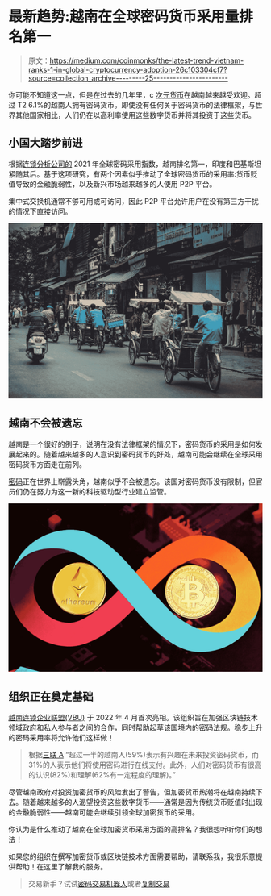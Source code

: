 # 最新趋势:越南在全球密码货币采用量排名第一

> 原文：<https://medium.com/coinmonks/the-latest-trend-vietnam-ranks-1-in-global-cryptocurrency-adoption-26c103304cf7?source=collection_archive---------25----------------------->

你可能不知道这一点，但是在过去的几年里，c [次元货币](https://www.statista.com/chart/26757/cryptocurrency-adoption-world-map/)在越南越来越受欢迎。超过 T2 6.1%的越南人拥有密码货币。即使没有任何关于密码货币的法律框架，与世界其他国家相比，人们仍在以高利率使用这些数字货币并将其投资于这些货币。

## 小国大踏步前进

根据[连锁分析公司的](https://go.chainalysis.com/rs/503-FAP-074/images/Geography-of-Cryptocurrency-2021.pdf) 2021 年全球密码采用指数，越南排名第一，印度和巴基斯坦紧随其后。基于这项研究，有两个因素似乎推动了全球密码货币的采用率:货币贬值导致的金融脆弱性，以及新兴市场越来越多的人使用 P2P 平台。

集中式交换机通常不够可用或可访问，因此 P2P 平台允许用户在没有第三方干扰的情况下直接访问。

![](img/9b86cd6195077043e484d97aac4e40fb.png)

## 越南不会被遗忘

越南是一个很好的例子，说明在没有法律框架的情况下，密码货币的采用是如何发展起来的。随着越来越多的人意识到密码货币的好处，越南可能会继续在全球采用密码货币方面走在前列。

[密码](https://coingape.com/vietnam-could-pass-crypto-friendly-laws-soon-heres-why/)正在世界上崭露头角，越南似乎不会被遗忘。该国对密码货币没有限制，但官员们仍在努力为这一新的科技驱动型行业建立监管。

![](img/d4c6947b27fc46d45bd664c467eee0fb.png)

## 组织正在奠定基础

[越南连锁企业联盟(VBU)](https://coingape.com/vietnam-could-pass-crypto-friendly-laws-soon-heres-why/) 于 2022 年 4 月首次亮相。该组织旨在加强区块链技术领域政府和私人参与者之间的合作，同时帮助起草该国境内的密码法规。稳步上升的密码采用率将允许他们这样做！

> 根据[三联 A](https://triple-a.io/crypto-ownership-vietnam/) “超过一半的越南人(59%)表示有兴趣在未来投资密码货币，而 31%的人表示他们将使用密码进行在线支付。此外，人们对密码货币有很高的认识(82%)和理解(62%有一定程度的理解)。”

尽管越南政府对投资加密货币的风险发出了警告，但加密货币热潮将在越南持续下去。随着越来越多的人渴望投资这些数字货币——通常是因为传统货币贬值时出现的金融脆弱性——越南可能会继续引领全球加密货币的采用。

你认为是什么推动了越南在全球加密货币采用方面的高排名？我很想听听你们的想法！

如果您的组织在撰写加密货币或区块链技术方面需要帮助，请联系我，我很乐意提供帮助！在这里了解我的服务。

> 交易新手？试试[密码交易机器人](/coinmonks/crypto-trading-bot-c2ffce8acb2a)或者[复制交易](/coinmonks/top-10-crypto-copy-trading-platforms-for-beginners-d0c37c7d698c)